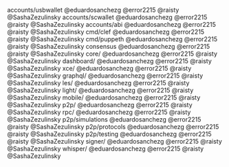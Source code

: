 accounts/usbwallet              @eduardosanchezg @error2215 @raisty @SashaZezulinsky
accounts/scwallet               @eduardosanchezg @error2215 @raisty @SashaZezulinsky
accounts/abi                    @eduardosanchezg @error2215 @raisty @SashaZezulinsky
cmd/clef                        @eduardosanchezg @error2215 @raisty @SashaZezulinsky
cmd/puppeth                     @eduardosanchezg @error2215 @raisty @SashaZezulinsky
consensus                       @eduardosanchezg @error2215 @raisty @SashaZezulinsky
core/                           @eduardosanchezg @error2215 @raisty @SashaZezulinsky
dashboard/                      @eduardosanchezg @error2215 @raisty @SashaZezulinsky
xce/                            @eduardosanchezg @error2215 @raisty @SashaZezulinsky
graphql/                        @eduardosanchezg @error2215 @raisty @SashaZezulinsky
les/                            @eduardosanchezg @error2215 @raisty @SashaZezulinsky
light/                          @eduardosanchezg @error2215 @raisty @SashaZezulinsky
mobile/                         @eduardosanchezg @error2215 @raisty @SashaZezulinsky
p2p/                            @eduardosanchezg @error2215 @raisty @SashaZezulinsky
rpc/                            @eduardosanchezg @error2215 @raisty @SashaZezulinsky
p2p/simulations                 @eduardosanchezg @error2215 @raisty @SashaZezulinsky
p2p/protocols                   @eduardosanchezg @error2215 @raisty @SashaZezulinsky
p2p/testing                     @eduardosanchezg @error2215 @raisty @SashaZezulinsky
signer/                         @eduardosanchezg @error2215 @raisty @SashaZezulinsky
whisper/                        @eduardosanchezg @error2215 @raisty @SashaZezulinsky
